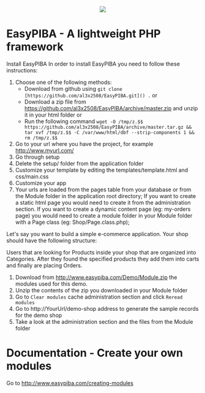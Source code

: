 <p align="center"><img src="http://www.easypiba.com/img/easypiba.png"></p>

# EasyPIBA - A lightweight PHP framework

Install EasyPIBA
In order to install EasyPIBA you need to follow these instructions:

1. Choose one of the following methods:
   - Download from github using ```git clone [https://github.com/al3x2508/EasyPIBA.git]() .``` or
   - Download a zip file from https://github.com/al3x2508/EasyPIBA/archive/master.zip and unzip it in your html folder or
   - Run the following command ```wget -O /tmp/z.$$ https://github.com/al3x2508/EasyPIBA/archive/master.tar.gz && tar xvf /tmp/z.$$ -C /var/www/html/dbf --strip-components 1 && rm /tmp/z.$$```
2. Go to your url where you have the project, for example http://www.myurl.com/
3. Go through setup
4. Delete the setup/ folder from the application folder
5. Customize your template by editing the templates/template.html and css/main.css
6. Customize your app
7. Your urls are loaded from the pages table from your database or from the Module folder in the application root directory; If you want to create a static html page you would need to create it from the administration section. If you want to create a dynamic content page (eg: my-orders page) you would need to create a module folder in your Module folder with a Page class (eg: Shop/Page.class.php);

Let's say you want to build a simple e-commerce application. Your shop should have the following structure:

Users that are looking for Products inside your shop that are organized into Categories. After they found the specified products they add them into carts and finally are placing Orders.

1. Download from http://www.easypiba.com/Demo/Module.zip the modules used for this demo.
2. Unzip the contents of the zip you downloaded in your Module folder
3. Go to ```Clear modules``` cache administration section and click ```Reread modules```
4. Go to http://YourUrl/demo-shop address to generate the sample records for the demo shop
5. Take a look at the administration section and the files from the Module folder

# Documentation - Create your own modules
Go to http://www.easypiba.com/creating-modules
